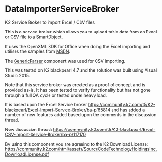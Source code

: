 # DataImporterServiceBroker
K2 Service Broker to import Excel / CSV files

This is a service broker which allows you to upload table data from an Excel or CSV file to a SmartObject.  

It uses the OpenXML SDK for Office when doing the Excel importing and utilises the samples from [MSDN](http://msdn.microsoft.com/en-us/library/office/gg575571(v=office.15).aspx).

The [GenericParser](https://github.com/AndrewRissing/GenericParsing) component was used for CSV importing.

This was tested on K2 blackpearl 4.7 and the solution was built using Visual Studio 2015.

Note that this service broker was created as a proof of concept and is provided as-is.  It has been tested to verify functionality but has not gone through a full QA cycle or tested under heavy load.

It is based upon the Excel Service broker https://community.k2.com/t5/K2-blackpearl/Excel-Import-Service-Broker/ba-p/65814 and has added a number of new features added based upon the comments in the discussion thread.

New discussion thread: https://community.k2.com/t5/K2-blackpearl/Excel-CSV-Import-Service-Broker/ba-p/117170

By using this component you are agreeing to the K2 Download License: https://community.k2.com/html/assets/SourceCodeTechnologyHoldingsInc.DownloadLicense.pdf
